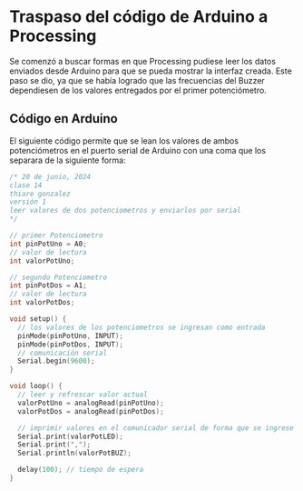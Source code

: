 # Traspaso del código de Arduino a Processing
Se comenzó a buscar formas en que Processing pudiese leer los datos enviados desde Arduino para que se pueda mostrar la interfaz creada.
Este paso se dio, ya que se había logrado que las frecuencias del Buzzer dependiesen de los valores entregados por el primer potenciómetro.

## Código en Arduino
El siguiente código permite que se lean los valores de ambos potenciómetros en el puerto serial de Arduino con una coma que los separara de la siguiente forma:

``` C++
/* 20 de junio, 2024
clase 14
thiare gonzalez
versión 1
leer valores de dos potenciometros y enviarlos por serial
*/

// primer Potenciometro
int pinPotUno = A0;
// valor de lectura
int valorPotUno;

// segundo Potenciometro
int pinPotDos = A1;
// valor de lectura
int valorPotDos;

void setup() {
  // los valores de los potenciometros se ingresan como entrada
  pinMode(pinPotUno, INPUT);
  pinMode(pinPotDos, INPUT);
  // comunicación serial
  Serial.begin(9600);
}

void loop() {
  // leer y refrescar valor actual
  valorPotUno = analogRead(pinPotUno);
  valorPotDos = analogRead(pinPotDos);

  // imprimir valores en el comunicador serial de forma que se ingrese como "uno"
  Serial.print(valorPotLED);
  Serial.print(",");
  Serial.println(valorPotBUZ);

  delay(100); // tiempo de espera
}
```

